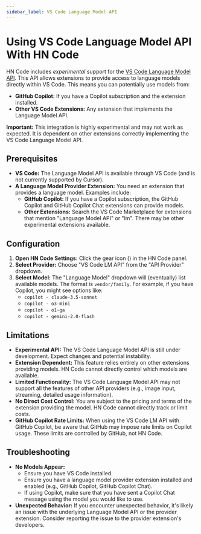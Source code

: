 ```yaml
---
sidebar_label: VS Code Language Model API
---
```


# Using VS Code Language Model API With HN Code

HN Code includes _experimental_ support for the [VS Code Language Model API](https://code.visualstudio.com/api/language-extensions/language-model-access). This API allows extensions to provide access to language models directly within VS Code. This means you can potentially use models from:

- **GitHub Copilot:** If you have a Copilot subscription and the extension installed.
- **Other VS Code Extensions:** Any extension that implements the Language Model API.

**Important:** This integration is highly experimental and may not work as expected. It is dependent on other extensions correctly implementing the VS Code Language Model API.

## Prerequisites

- **VS Code:** The Language Model API is available through VS Code (and is not currently supported by Cursor).
- **A Language Model Provider Extension:** You need an extension that provides a language model. Examples include:
    - **GitHub Copilot:** If you have a Copilot subscription, the GitHub Copilot and GitHub Copilot Chat extensions can provide models.
    - **Other Extensions:** Search the VS Code Marketplace for extensions that mention "Language Model API" or "lm". There may be other experimental extensions available.

## Configuration

1.  **Open HN Code Settings:** Click the gear icon (<Codicon name="gear" />) in the HN Code panel.
2.  **Select Provider:** Choose "VS Code LM API" from the "API Provider" dropdown.
3.  **Select Model:** The "Language Model" dropdown will (eventually) list available models. The format is `vendor/family`. For example, if you have Copilot, you might see options like:
    - `copilot - claude-3.5-sonnet`
    - `copilot - o3-mini`
    - `copilot - o1-ga`
    - `copilot - gemini-2.0-flash`

## Limitations

- **Experimental API:** The VS Code Language Model API is still under development. Expect changes and potential instability.
- **Extension Dependent:** This feature relies entirely on other extensions providing models. HN Code cannot directly control which models are available.
- **Limited Functionality:** The VS Code Language Model API may not support all the features of other API providers (e.g., image input, streaming, detailed usage information).
- **No Direct Cost Control:** You are subject to the pricing and terms of the extension providing the model. HN Code cannot directly track or limit costs.
- **GitHub Copilot Rate Limits:** When using the VS Code LM API with GitHub Copilot, be aware that GitHub may impose rate limits on Copilot usage. These limits are controlled by GitHub, not HN Code.

## Troubleshooting

- **No Models Appear:**
    - Ensure you have VS Code installed.
    - Ensure you have a language model provider extension installed and enabled (e.g., GitHub Copilot, GitHub Copilot Chat).
    - If using Copilot, make sure that you have sent a Copilot Chat message using the model you would like to use.
- **Unexpected Behavior:** If you encounter unexpected behavior, it's likely an issue with the underlying Language Model API or the provider extension. Consider reporting the issue to the provider extension's developers.
